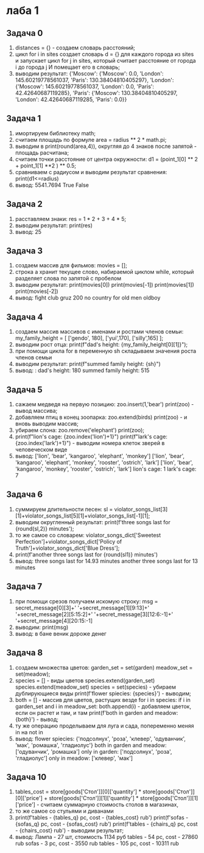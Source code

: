 # лаба 1
## Задача 0
1. distances = {} - создаем словарь расстояний;
2. цикл for i in sites создает словарь d = {} для каждого города из sites и запускает цикл for j in sites, который считает расстояние от города i до города j И помещает его в словарь;
3. выводим результат:
{'Moscow': {'Moscow': 0.0, 'London': 145.60219778561037, 'Paris': 130.38404810405297}, 'London': {'Moscow': 145.60219778561037, 'London': 0.0, 'Paris': 42.42640687119285}, 'Paris': {'Moscow': 130.38404810405297, 'London': 42.42640687119285, 'Paris': 0.0}}

## Задача 1
1. имортируем библиотеку math;
2. считаем площадь по формуле area = radius ** 2 * math.pi;
3. выводим в print(round(area,4)), округляя до 4 знаков после запятой - площадь расчитана;
4. считаем точки расстояние от центра окружности: d1 = (point_1[0] ** 2 + point_1[1] **2 ) ** 0.5;
5. сравниваем с радиусом и выводим результат сравнения: print(d1<=radius)
6. вывод: 5541.7694
True
False

## Задача 2
1. расставляем знаки: res = 1 * 2 + 3 + 4 * 5;
2. выводим результат: print(res)
3. вывод: 25

## Задача 3
1. создаем массив для фильмов: movies = [];
2. строка a хранит текущее слово, набираемой циклом while, который разделяет слова по запятой с пробелом
3. выводим результат: print(movies[0])
print(movies[-1])
print(movies[1])
print(movies[-2])
4. вывод:
fight club
gruz 200
no country for old men
oldboy

## Задача 4
1. создаем массив массивов с именами и ростами членов семьи: my_family_height = [
    ['gendo', 180],
    ['yui',170],
    ['silly',165]
];
2. выводим рост отца: print(f"dad's height: {my_family_height[0][1]}");
3. при помощи цикла for в переменную sh складываем значения роста членов семьи
4. выводим результат: print(f"summed family height: {sh}")
5. вывод: : dad's height: 180
summed family height: 515

## Задача 5
1. сажаем медведя на первую позицию: zoo.insert(1,'bear')
print(zoo) - вывод массива;
2. добавляем птиц в конец зоопарка: zoo.extend(birds)
print(zoo) - и вновь выводим массив;
3. убираем слона: zoo.remove('elephant')
print(zoo);
4. print(f"lion's cage: {zoo.index('lion')+1}")
print(f"lark's cage: {zoo.index('lark')+1}") - выводим номера клеток зверей в человеческом виде
5. вывод: ['lion', 'bear', 'kangaroo', 'elephant', 'monkey']
['lion', 'bear', 'kangaroo', 'elephant', 'monkey', 'rooster', 'ostrich', 'lark']
['lion', 'bear', 'kangaroo', 'monkey', 'rooster', 'ostrich', 'lark']
lion's cage: 1
lark's cage: 7

## Задача 6
1. суммируем длительности песен: sl = violator_songs_list[3][1]+violator_songs_list[5][1]+violator_songs_list[-1][1];
2. выводим округленный результат: print(f'three songs last for {round(sl,2)} minutes');
3. то же самое со словарем: violator_songs_dict['Sweetest Perfection']+violator_songs_dict['Policy of Truth']+violator_songs_dict['Blue Dress'];
4. print(f'another three songs last for {round(sl1)} minutes')
5. вывод: three songs last for 14.93 minutes
another three songs last for 13 minutes

## Задача 7
1. при помощи срезов получаем искомую строку: msg = secret_message[0][3]+' '+secret_message[1][9:13]+' '+secret_message[2][5:15:2]+' '+secret_message[3][12:6:-1]+' '+secret_message[4][20:15:-1]
2. выводим: print(msg)
3. вывод: в бане веник дороже денег

## Задача 8
1. создаем множества цветов: garden_set = set(garden)
meadow_set = set(meadow);
2. species = [] - виды цветов
species.extend(garden_set)
species.extend(meadow_set)
species = set(species) - убираем дублирующиеся виды
print(f'flower spiecies: {species}') - выводим;
3. both = [] - массив для цветов, растущих везде
for i in species:
    if i in garden_set and i in meadow_set:
        both.append(i) - добавляем цветок, если он растет и там, и там
print(f'both in garden and meadow: {both}') - вывод;
4. ту же операцию проделываем для луга и сада, попеременно меняя in на not in
5. вывод: flower spiecies: {'подсолнух', 'роза', 'клевер', 'одуванчик', 'мак', 'ромашка', 'гладиолус'}
both in garden and meadow: ['одуванчик', 'ромашка']
only in garden: ['подсолнух', 'роза', 'гладиолус']
only in meadow: ['клевер', 'мак']

## Задача 10
1. tables_cost = store[goods['Стол']][0]['quantity'] * store[goods['Стол']][0]['price'] + store[goods['Стол']][1]['quantity'] * store[goods['Стол']][1]['price'] - считаем суммарную стоимость столов в магазинах,
2. то же самое со стульями и диванами
3. print(f'tables - {tables_q} pc, cost - {tables_cost} rub')
print(f'sofas - {sofas_q} pc, cost - {sofas_cost} rub')
print(f'tables - {chairs_q} pc, cost - {chairs_cost} rub') - выводим результат;
4. вывод: Лампа - 27 шт, стоимость 1134 руб
tables - 54 pc, cost - 27860 rub
sofas - 3 pc, cost - 3550 rub
tables - 105 pc, cost - 10311 rub

